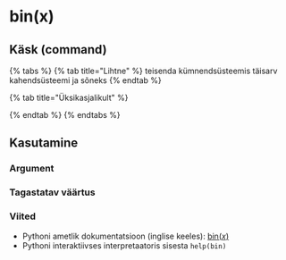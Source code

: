 # bin(x)

## Käsk (command)

{% tabs %}
{% tab title="Lihtne" %}
teisenda kümnendsüsteemis täisarv kahendsüsteemi ja sõneks
{% endtab %}

{% tab title="Üksikasjalikult" %}

{% endtab %}
{% endtabs %}

## Kasutamine

### Argument

### Tagastatav väärtus

### Viited

* Pythoni ametlik dokumentatsioon (inglise keeles): [bin(_x_)](https://docs.python.org/3/library/functions.html#bin)
* Pythoni interaktiivses interpretaatoris sisesta `help(bin)`
